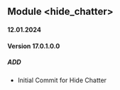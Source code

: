 ## Module <hide_chatter>

#### 12.01.2024
#### Version 17.0.1.0.0
##### ADD

- Initial Commit for Hide Chatter
